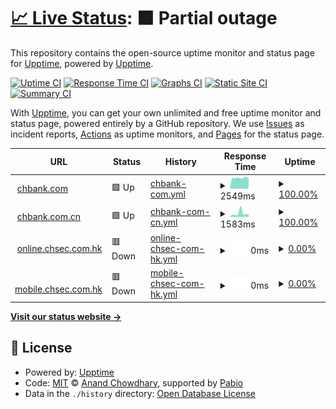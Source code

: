 # [📈 Live Status](https://upptime.github.io/upptime): <!--live status--> **🟧 Partial outage**

This repository contains the open-source uptime monitor and status page for [Upptime](https://upptime.js.org), powered by [Upptime](https://github.com/upptime/upptime).

[![Uptime CI](https://github.com/klmkchb/Website-Status-Monitor/workflows/Uptime%20CI/badge.svg)](https://github.com/klmkchb/Website-Status-Monitor/actions?query=workflow%3A%22Uptime+CI%22)
[![Response Time CI](https://github.com/klmkchb/Website-Status-Monitor/workflows/Response%20Time%20CI/badge.svg)](https://github.com/klmkchb/Website-Status-Monitor/actions?query=workflow%3A%22Response+Time+CI%22)
[![Graphs CI](https://github.com/klmkchb/Website-Status-Monitor/workflows/Graphs%20CI/badge.svg)](https://github.com/klmkchb/Website-Status-Monitor/actions?query=workflow%3A%22Graphs+CI%22)
[![Static Site CI](https://github.com/klmkchb/Website-Status-Monitor/workflows/Static%20Site%20CI/badge.svg)](https://github.com/klmkchb/Website-Status-Monitor/actions?query=workflow%3A%22Static+Site+CI%22)
[![Summary CI](https://github.com/klmkchb/Website-Status-Monitor/workflows/Summary%20CI/badge.svg)](https://github.com/klmkchb/Website-Status-Monitor/actions?query=workflow%3A%22Summary+CI%22)

With [Upptime](https://upptime.js.org), you can get your own unlimited and free uptime monitor and status page, powered entirely by a GitHub repository. We use [Issues](https://github.com/upptime/upptime/issues) as incident reports, [Actions](https://github.com/klmkchb/Website-Status-Monitor/actions) as uptime monitors, and [Pages](https://upptime.github.io/upptime) for the status page.

<!--start: status pages-->
<!-- This summary is generated by Upptime (https://github.com/upptime/upptime) -->
<!-- Do not edit this manually, your changes will be overwritten -->
<!-- prettier-ignore -->
| URL | Status | History | Response Time | Uptime |
| --- | ------ | ------- | ------------- | ------ |
| <img alt="" src="https://icons.duckduckgo.com/ip3/www.chbank.com.ico" height="13"> [chbank.com](https://www.chbank.com) | 🟩 Up | [chbank-com.yml](https://github.com/klmkchb/Website-Status-Monitor/commits/HEAD/history/chbank-com.yml) | <details><summary><img alt="Response time graph" src="./graphs/chbank-com/response-time-week.png" height="20"> 2549ms</summary><br><a href="https://klmkchb.github.io/Website-Status-Monitor/history/chbank-com"><img alt="Response time 2703" src="https://img.shields.io/endpoint?url=https%3A%2F%2Fraw.githubusercontent.com%2Fklmkchb%2FWebsite-Status-Monitor%2FHEAD%2Fapi%2Fchbank-com%2Fresponse-time.json"></a><br><a href="https://klmkchb.github.io/Website-Status-Monitor/history/chbank-com"><img alt="24-hour response time 2443" src="https://img.shields.io/endpoint?url=https%3A%2F%2Fraw.githubusercontent.com%2Fklmkchb%2FWebsite-Status-Monitor%2FHEAD%2Fapi%2Fchbank-com%2Fresponse-time-day.json"></a><br><a href="https://klmkchb.github.io/Website-Status-Monitor/history/chbank-com"><img alt="7-day response time 2549" src="https://img.shields.io/endpoint?url=https%3A%2F%2Fraw.githubusercontent.com%2Fklmkchb%2FWebsite-Status-Monitor%2FHEAD%2Fapi%2Fchbank-com%2Fresponse-time-week.json"></a><br><a href="https://klmkchb.github.io/Website-Status-Monitor/history/chbank-com"><img alt="30-day response time 2774" src="https://img.shields.io/endpoint?url=https%3A%2F%2Fraw.githubusercontent.com%2Fklmkchb%2FWebsite-Status-Monitor%2FHEAD%2Fapi%2Fchbank-com%2Fresponse-time-month.json"></a><br><a href="https://klmkchb.github.io/Website-Status-Monitor/history/chbank-com"><img alt="1-year response time 2703" src="https://img.shields.io/endpoint?url=https%3A%2F%2Fraw.githubusercontent.com%2Fklmkchb%2FWebsite-Status-Monitor%2FHEAD%2Fapi%2Fchbank-com%2Fresponse-time-year.json"></a></details> | <details><summary><a href="https://klmkchb.github.io/Website-Status-Monitor/history/chbank-com">100.00%</a></summary><a href="https://klmkchb.github.io/Website-Status-Monitor/history/chbank-com"><img alt="All-time uptime 99.88%" src="https://img.shields.io/endpoint?url=https%3A%2F%2Fraw.githubusercontent.com%2Fklmkchb%2FWebsite-Status-Monitor%2FHEAD%2Fapi%2Fchbank-com%2Fuptime.json"></a><br><a href="https://klmkchb.github.io/Website-Status-Monitor/history/chbank-com"><img alt="24-hour uptime 100.00%" src="https://img.shields.io/endpoint?url=https%3A%2F%2Fraw.githubusercontent.com%2Fklmkchb%2FWebsite-Status-Monitor%2FHEAD%2Fapi%2Fchbank-com%2Fuptime-day.json"></a><br><a href="https://klmkchb.github.io/Website-Status-Monitor/history/chbank-com"><img alt="7-day uptime 100.00%" src="https://img.shields.io/endpoint?url=https%3A%2F%2Fraw.githubusercontent.com%2Fklmkchb%2FWebsite-Status-Monitor%2FHEAD%2Fapi%2Fchbank-com%2Fuptime-week.json"></a><br><a href="https://klmkchb.github.io/Website-Status-Monitor/history/chbank-com"><img alt="30-day uptime 100.00%" src="https://img.shields.io/endpoint?url=https%3A%2F%2Fraw.githubusercontent.com%2Fklmkchb%2FWebsite-Status-Monitor%2FHEAD%2Fapi%2Fchbank-com%2Fuptime-month.json"></a><br><a href="https://klmkchb.github.io/Website-Status-Monitor/history/chbank-com"><img alt="1-year uptime 99.88%" src="https://img.shields.io/endpoint?url=https%3A%2F%2Fraw.githubusercontent.com%2Fklmkchb%2FWebsite-Status-Monitor%2FHEAD%2Fapi%2Fchbank-com%2Fuptime-year.json"></a></details>
| <img alt="" src="https://icons.duckduckgo.com/ip3/www.chbank.com.cn.ico" height="13"> [chbank.com.cn](http://www.chbank.com.cn) | 🟩 Up | [chbank-com-cn.yml](https://github.com/klmkchb/Website-Status-Monitor/commits/HEAD/history/chbank-com-cn.yml) | <details><summary><img alt="Response time graph" src="./graphs/chbank-com-cn/response-time-week.png" height="20"> 1583ms</summary><br><a href="https://klmkchb.github.io/Website-Status-Monitor/history/chbank-com-cn"><img alt="Response time 1247" src="https://img.shields.io/endpoint?url=https%3A%2F%2Fraw.githubusercontent.com%2Fklmkchb%2FWebsite-Status-Monitor%2FHEAD%2Fapi%2Fchbank-com-cn%2Fresponse-time.json"></a><br><a href="https://klmkchb.github.io/Website-Status-Monitor/history/chbank-com-cn"><img alt="24-hour response time 768" src="https://img.shields.io/endpoint?url=https%3A%2F%2Fraw.githubusercontent.com%2Fklmkchb%2FWebsite-Status-Monitor%2FHEAD%2Fapi%2Fchbank-com-cn%2Fresponse-time-day.json"></a><br><a href="https://klmkchb.github.io/Website-Status-Monitor/history/chbank-com-cn"><img alt="7-day response time 1583" src="https://img.shields.io/endpoint?url=https%3A%2F%2Fraw.githubusercontent.com%2Fklmkchb%2FWebsite-Status-Monitor%2FHEAD%2Fapi%2Fchbank-com-cn%2Fresponse-time-week.json"></a><br><a href="https://klmkchb.github.io/Website-Status-Monitor/history/chbank-com-cn"><img alt="30-day response time 1225" src="https://img.shields.io/endpoint?url=https%3A%2F%2Fraw.githubusercontent.com%2Fklmkchb%2FWebsite-Status-Monitor%2FHEAD%2Fapi%2Fchbank-com-cn%2Fresponse-time-month.json"></a><br><a href="https://klmkchb.github.io/Website-Status-Monitor/history/chbank-com-cn"><img alt="1-year response time 1247" src="https://img.shields.io/endpoint?url=https%3A%2F%2Fraw.githubusercontent.com%2Fklmkchb%2FWebsite-Status-Monitor%2FHEAD%2Fapi%2Fchbank-com-cn%2Fresponse-time-year.json"></a></details> | <details><summary><a href="https://klmkchb.github.io/Website-Status-Monitor/history/chbank-com-cn">100.00%</a></summary><a href="https://klmkchb.github.io/Website-Status-Monitor/history/chbank-com-cn"><img alt="All-time uptime 97.95%" src="https://img.shields.io/endpoint?url=https%3A%2F%2Fraw.githubusercontent.com%2Fklmkchb%2FWebsite-Status-Monitor%2FHEAD%2Fapi%2Fchbank-com-cn%2Fuptime.json"></a><br><a href="https://klmkchb.github.io/Website-Status-Monitor/history/chbank-com-cn"><img alt="24-hour uptime 100.00%" src="https://img.shields.io/endpoint?url=https%3A%2F%2Fraw.githubusercontent.com%2Fklmkchb%2FWebsite-Status-Monitor%2FHEAD%2Fapi%2Fchbank-com-cn%2Fuptime-day.json"></a><br><a href="https://klmkchb.github.io/Website-Status-Monitor/history/chbank-com-cn"><img alt="7-day uptime 100.00%" src="https://img.shields.io/endpoint?url=https%3A%2F%2Fraw.githubusercontent.com%2Fklmkchb%2FWebsite-Status-Monitor%2FHEAD%2Fapi%2Fchbank-com-cn%2Fuptime-week.json"></a><br><a href="https://klmkchb.github.io/Website-Status-Monitor/history/chbank-com-cn"><img alt="30-day uptime 99.88%" src="https://img.shields.io/endpoint?url=https%3A%2F%2Fraw.githubusercontent.com%2Fklmkchb%2FWebsite-Status-Monitor%2FHEAD%2Fapi%2Fchbank-com-cn%2Fuptime-month.json"></a><br><a href="https://klmkchb.github.io/Website-Status-Monitor/history/chbank-com-cn"><img alt="1-year uptime 97.95%" src="https://img.shields.io/endpoint?url=https%3A%2F%2Fraw.githubusercontent.com%2Fklmkchb%2FWebsite-Status-Monitor%2FHEAD%2Fapi%2Fchbank-com-cn%2Fuptime-year.json"></a></details>
| <img alt="" src="https://icons.duckduckgo.com/ip3/www.online.chsec.com.hk.ico" height="13"> [online.chsec.com.hk](https://www.online.chsec.com.hk) | 🟥 Down | [online-chsec-com-hk.yml](https://github.com/klmkchb/Website-Status-Monitor/commits/HEAD/history/online-chsec-com-hk.yml) | <details><summary><img alt="Response time graph" src="./graphs/online-chsec-com-hk/response-time-week.png" height="20"> 0ms</summary><br><a href="https://klmkchb.github.io/Website-Status-Monitor/history/online-chsec-com-hk"><img alt="Response time 0" src="https://img.shields.io/endpoint?url=https%3A%2F%2Fraw.githubusercontent.com%2Fklmkchb%2FWebsite-Status-Monitor%2FHEAD%2Fapi%2Fonline-chsec-com-hk%2Fresponse-time.json"></a><br><a href="https://klmkchb.github.io/Website-Status-Monitor/history/online-chsec-com-hk"><img alt="24-hour response time 0" src="https://img.shields.io/endpoint?url=https%3A%2F%2Fraw.githubusercontent.com%2Fklmkchb%2FWebsite-Status-Monitor%2FHEAD%2Fapi%2Fonline-chsec-com-hk%2Fresponse-time-day.json"></a><br><a href="https://klmkchb.github.io/Website-Status-Monitor/history/online-chsec-com-hk"><img alt="7-day response time 0" src="https://img.shields.io/endpoint?url=https%3A%2F%2Fraw.githubusercontent.com%2Fklmkchb%2FWebsite-Status-Monitor%2FHEAD%2Fapi%2Fonline-chsec-com-hk%2Fresponse-time-week.json"></a><br><a href="https://klmkchb.github.io/Website-Status-Monitor/history/online-chsec-com-hk"><img alt="30-day response time 0" src="https://img.shields.io/endpoint?url=https%3A%2F%2Fraw.githubusercontent.com%2Fklmkchb%2FWebsite-Status-Monitor%2FHEAD%2Fapi%2Fonline-chsec-com-hk%2Fresponse-time-month.json"></a><br><a href="https://klmkchb.github.io/Website-Status-Monitor/history/online-chsec-com-hk"><img alt="1-year response time 0" src="https://img.shields.io/endpoint?url=https%3A%2F%2Fraw.githubusercontent.com%2Fklmkchb%2FWebsite-Status-Monitor%2FHEAD%2Fapi%2Fonline-chsec-com-hk%2Fresponse-time-year.json"></a></details> | <details><summary><a href="https://klmkchb.github.io/Website-Status-Monitor/history/online-chsec-com-hk">0.00%</a></summary><a href="https://klmkchb.github.io/Website-Status-Monitor/history/online-chsec-com-hk"><img alt="All-time uptime 0.00%" src="https://img.shields.io/endpoint?url=https%3A%2F%2Fraw.githubusercontent.com%2Fklmkchb%2FWebsite-Status-Monitor%2FHEAD%2Fapi%2Fonline-chsec-com-hk%2Fuptime.json"></a><br><a href="https://klmkchb.github.io/Website-Status-Monitor/history/online-chsec-com-hk"><img alt="24-hour uptime 0.00%" src="https://img.shields.io/endpoint?url=https%3A%2F%2Fraw.githubusercontent.com%2Fklmkchb%2FWebsite-Status-Monitor%2FHEAD%2Fapi%2Fonline-chsec-com-hk%2Fuptime-day.json"></a><br><a href="https://klmkchb.github.io/Website-Status-Monitor/history/online-chsec-com-hk"><img alt="7-day uptime 0.00%" src="https://img.shields.io/endpoint?url=https%3A%2F%2Fraw.githubusercontent.com%2Fklmkchb%2FWebsite-Status-Monitor%2FHEAD%2Fapi%2Fonline-chsec-com-hk%2Fuptime-week.json"></a><br><a href="https://klmkchb.github.io/Website-Status-Monitor/history/online-chsec-com-hk"><img alt="30-day uptime 1.38%" src="https://img.shields.io/endpoint?url=https%3A%2F%2Fraw.githubusercontent.com%2Fklmkchb%2FWebsite-Status-Monitor%2FHEAD%2Fapi%2Fonline-chsec-com-hk%2Fuptime-month.json"></a><br><a href="https://klmkchb.github.io/Website-Status-Monitor/history/online-chsec-com-hk"><img alt="1-year uptime 0.00%" src="https://img.shields.io/endpoint?url=https%3A%2F%2Fraw.githubusercontent.com%2Fklmkchb%2FWebsite-Status-Monitor%2FHEAD%2Fapi%2Fonline-chsec-com-hk%2Fuptime-year.json"></a></details>
| <img alt="" src="https://icons.duckduckgo.com/ip3/www.mobile.chsec.com.hk.ico" height="13"> [mobile.chsec.com.hk](https://www.mobile.chsec.com.hk) | 🟥 Down | [mobile-chsec-com-hk.yml](https://github.com/klmkchb/Website-Status-Monitor/commits/HEAD/history/mobile-chsec-com-hk.yml) | <details><summary><img alt="Response time graph" src="./graphs/mobile-chsec-com-hk/response-time-week.png" height="20"> 0ms</summary><br><a href="https://klmkchb.github.io/Website-Status-Monitor/history/mobile-chsec-com-hk"><img alt="Response time 0" src="https://img.shields.io/endpoint?url=https%3A%2F%2Fraw.githubusercontent.com%2Fklmkchb%2FWebsite-Status-Monitor%2FHEAD%2Fapi%2Fmobile-chsec-com-hk%2Fresponse-time.json"></a><br><a href="https://klmkchb.github.io/Website-Status-Monitor/history/mobile-chsec-com-hk"><img alt="24-hour response time 0" src="https://img.shields.io/endpoint?url=https%3A%2F%2Fraw.githubusercontent.com%2Fklmkchb%2FWebsite-Status-Monitor%2FHEAD%2Fapi%2Fmobile-chsec-com-hk%2Fresponse-time-day.json"></a><br><a href="https://klmkchb.github.io/Website-Status-Monitor/history/mobile-chsec-com-hk"><img alt="7-day response time 0" src="https://img.shields.io/endpoint?url=https%3A%2F%2Fraw.githubusercontent.com%2Fklmkchb%2FWebsite-Status-Monitor%2FHEAD%2Fapi%2Fmobile-chsec-com-hk%2Fresponse-time-week.json"></a><br><a href="https://klmkchb.github.io/Website-Status-Monitor/history/mobile-chsec-com-hk"><img alt="30-day response time 0" src="https://img.shields.io/endpoint?url=https%3A%2F%2Fraw.githubusercontent.com%2Fklmkchb%2FWebsite-Status-Monitor%2FHEAD%2Fapi%2Fmobile-chsec-com-hk%2Fresponse-time-month.json"></a><br><a href="https://klmkchb.github.io/Website-Status-Monitor/history/mobile-chsec-com-hk"><img alt="1-year response time 0" src="https://img.shields.io/endpoint?url=https%3A%2F%2Fraw.githubusercontent.com%2Fklmkchb%2FWebsite-Status-Monitor%2FHEAD%2Fapi%2Fmobile-chsec-com-hk%2Fresponse-time-year.json"></a></details> | <details><summary><a href="https://klmkchb.github.io/Website-Status-Monitor/history/mobile-chsec-com-hk">0.00%</a></summary><a href="https://klmkchb.github.io/Website-Status-Monitor/history/mobile-chsec-com-hk"><img alt="All-time uptime 0.00%" src="https://img.shields.io/endpoint?url=https%3A%2F%2Fraw.githubusercontent.com%2Fklmkchb%2FWebsite-Status-Monitor%2FHEAD%2Fapi%2Fmobile-chsec-com-hk%2Fuptime.json"></a><br><a href="https://klmkchb.github.io/Website-Status-Monitor/history/mobile-chsec-com-hk"><img alt="24-hour uptime 0.00%" src="https://img.shields.io/endpoint?url=https%3A%2F%2Fraw.githubusercontent.com%2Fklmkchb%2FWebsite-Status-Monitor%2FHEAD%2Fapi%2Fmobile-chsec-com-hk%2Fuptime-day.json"></a><br><a href="https://klmkchb.github.io/Website-Status-Monitor/history/mobile-chsec-com-hk"><img alt="7-day uptime 0.00%" src="https://img.shields.io/endpoint?url=https%3A%2F%2Fraw.githubusercontent.com%2Fklmkchb%2FWebsite-Status-Monitor%2FHEAD%2Fapi%2Fmobile-chsec-com-hk%2Fuptime-week.json"></a><br><a href="https://klmkchb.github.io/Website-Status-Monitor/history/mobile-chsec-com-hk"><img alt="30-day uptime 1.38%" src="https://img.shields.io/endpoint?url=https%3A%2F%2Fraw.githubusercontent.com%2Fklmkchb%2FWebsite-Status-Monitor%2FHEAD%2Fapi%2Fmobile-chsec-com-hk%2Fuptime-month.json"></a><br><a href="https://klmkchb.github.io/Website-Status-Monitor/history/mobile-chsec-com-hk"><img alt="1-year uptime 0.00%" src="https://img.shields.io/endpoint?url=https%3A%2F%2Fraw.githubusercontent.com%2Fklmkchb%2FWebsite-Status-Monitor%2FHEAD%2Fapi%2Fmobile-chsec-com-hk%2Fuptime-year.json"></a></details>

<!--end: status pages-->

[**Visit our status website →**](https://klmkchb.github.io/Website-Status-Monitor)

## 📄 License

- Powered by: [Upptime](https://github.com/upptime/upptime)
- Code: [MIT](./LICENSE) © [Anand Chowdhary](https://anandchowdhary.com), supported by [Pabio](https://pabio.com)
- Data in the `./history` directory: [Open Database License](https://opendatacommons.org/licenses/odbl/1-0/)
